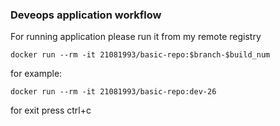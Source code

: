 ### Deveops application workflow
For running application please run it from my remote registry
```
docker run --rm -it 21081993/basic-repo:$branch-$build_num
```
for example:
```
docker run --rm -it 21081993/basic-repo:dev-26
```
for exit press ctrl+c
